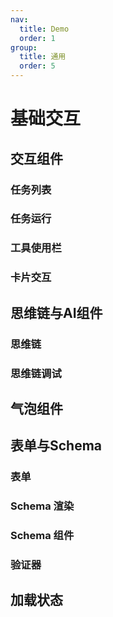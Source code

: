 ```yaml
---
nav:
  title: Demo
  order: 1
group:
  title: 通用
  order: 5
---
```


# 基础交互

## 交互组件

### 任务列表

<code src="../demos/task-list.tsx" background="var(--main-bg-color)" iframe=540></code>

### 任务运行

<code src="../demos/task-running.tsx" background="var(--main-bg-color)" iframe=540></code>

### 工具使用栏

<code src="../demos/tool-use-bar-basic.tsx" background="var(--main-bg-color)" iframe=540></code>

<code src="../demos/tool-use-bar-advanced.tsx" background="var(--main-bg-color)" iframe=540></code>

<code src="../demos/tool-use-bar-active-keys.tsx" background="var(--main-bg-color)" iframe=540></code>

<code src="../demos/tool-use-bar-all.tsx" background="var(--main-bg-color)" iframe=540></code>

<code src="../demos/tool-use-bar.tsx" background="var(--main-bg-color)" iframe=540></code>

### 卡片交互

<code src="../demos/card-ime-demo.tsx" background="var(--main-bg-color)" iframe=540></code>

<code src="../demos/card-selection-demo.tsx" background="var(--main-bg-color)" iframe=540></code>

## 思维链与AI组件

### 思维链

<code src="../demos/ThoughtChainList.tsx"  background="var(--main-bg-color)" iframe=540 ></code>

### 思维链调试

<code src="../demos/ThoughtChainList-debug.tsx"  background="var(--main-bg-color)" iframe=540 ></code>

## 气泡组件

<code src="../demos/bubble/basic.tsx" background="var(--main-bg-color)" iframe=540></code>

<code src="../demos/bubble/extra-render.tsx" background="var(--main-bg-color)" iframe=540></code>

<code src="../demos/bubble/file-view.tsx" background="var(--main-bg-color)" iframe=540></code>

<code src="../demos/bubble/pure.tsx" background="var(--main-bg-color)" iframe=540></code>

## 表单与Schema

### 表单

<code src="../demos/form-demo.tsx" background="var(--main-bg-color)" iframe=540></code>

<code src="../demos/schema-form-basic.tsx" background="var(--main-bg-color)" iframe=540></code>

### Schema 渲染

<code src="../demos/schema-renderer-basic.tsx" background="var(--main-bg-color)" iframe=540></code>

<code src="../demos/schema-json-editor.tsx" background="var(--main-bg-color)" iframe=540></code>

### Schema 组件

<code src="../demos/sampleSchema.tsx" background="var(--main-bg-color)" iframe=540></code>

<code src="../demos/weather-card-complete.tsx" background="var(--main-bg-color)" iframe=540></code>

<code src="../demos/seven-days-weather-mustache.tsx" background="var(--main-bg-color)" iframe=540></code>

### 验证器

<code src="../demos/validator-basic.tsx" background="var(--main-bg-color)" iframe=540></code>

## 加载状态

<code src="../demos/loading.tsx" background="var(--main-bg-color)" iframe=540></code>
